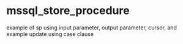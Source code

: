# mssql_store_procedure
example of sp using input parameter, output parameter, cursor, and example update using case clause
